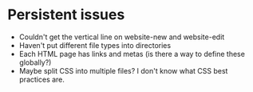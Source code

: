 # Persistent issues

* Couldn't get the vertical line on website-new and website-edit
* Haven't put different file types into directories
* Each HTML page has links and metas (is there a way to define these globally?)
* Maybe split CSS into multiple files? I don't know what CSS best practices are.
